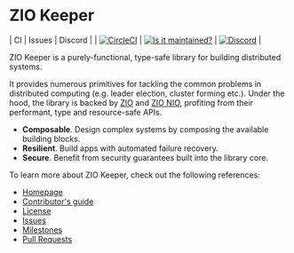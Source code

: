 # ZIO Keeper

| CI                                       | Issues                                                      | Discord                                   |
| [![CircleCI][badge-circle]][link-circle] | [![Is it maintained?][badge-maintenance]][link-maintenance] | [![Discord][badge-discord]][link-discord] |

ZIO Keeper is a purely-functional, type-safe library for building distributed
systems. 

It provides numerous primitives for tackling the common problems in distributed
computing (e.g. leader election, cluster forming etc.). Under the hood, the
library is backed by [ZIO][link-zio] and [ZIO NIO][link-nio], profiting from their
performant, type and resource-safe APIs.

- **Composable**. Design complex systems by composing the available building blocks.
- **Resilient**. Build apps with automated failure recovery.
- **Secure**. Benefit from security guarantees built into the library core.

To learn more about ZIO Keeper, check out the following references:

- [Homepage](https://zio.github.io/zio-keeper/)
- [Contributor's guide](./.github/CONTRIBUTING.md)
- [License](LICENSE)
- [Issues](https://github.com/zio/zio-keeper/issues)
- [Milestones](https://github.com/zio/zio-keeper/milestones?direction=asc&sort=title&state=open)
- [Pull Requests](https://github.com/zio/zio-keeper/pulls)

[badge-circle]: https://circleci.com/gh/zio/zio-keeper/tree/master.svg?style=svg
[badge-discord]: https://img.shields.io/discord/629491597070827530?logo=discord
[badge-maintenance]: http://isitmaintained.com/badge/resolution/zio/zio-keeper.svg
[link-circle]: https://circleci.com/gh/zio/zio-keeper/tree/master
[link-discord]: https://discord.gg/2ccFBr4
[link-maintenance]: http://isitmaintained.com/project/zio/zio-keeper 
[link-zio]: https://zio.dev
[link-nio]: https://zio.github.io/zio-nio/

